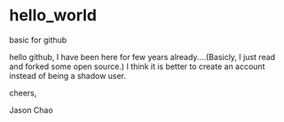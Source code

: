 # hello_world
basic for github

hello github,
I have been here for few years already....(Basicly, I just read and forked some open source.)
I think it is better to create an account instead of being a shadow user.

cheers,

Jason Chao
